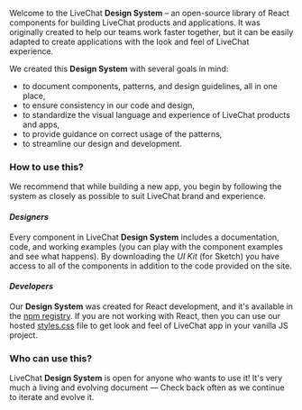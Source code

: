 Welcome to the LiveChat **Design System** – an open-source library of React components for building LiveChat products and applications. It was originally created to help our teams work faster together, but it can be easily adapted to create applications with the look and feel of LiveChat experience.

We created this **Design System** with several goals in mind:

- to document components, patterns, and design guidelines, all in one place,
- to ensure consistency in our code and design,
- to standardize the visual language and experience of LiveChat products and apps,
- to provide guidance on correct usage of the patterns,
- to streamline our design and development.

### How to use this?

We recommend that while building a new app, you begin by following the system as closely as possible to suit LiveChat brand and experience.

#### _Designers_

Every component in LiveChat **Design System** includes a documentation, code, and working examples (you can play with the component examples and see what happens). By downloading the _UI Kit_ (for Sketch) you have access to all of the components in addition to the code provided on the site.

#### _Developers_

Our **Design System** was created for React development, and it's available in the [npm registry](https://www.npmjs.com/package/@livechat/design-system). If you are not working with React, then you can use our hosted [styles.css](https://cdn.livechat-static.com/design-system/styles.css) file to get look and feel of LiveChat app in your vanilla JS project.

### Who can use this?

LiveChat **Design System** is open for anyone who wants to use it! It's very much a living and evolving document — Check back often as we continue to iterate and evolve it.
